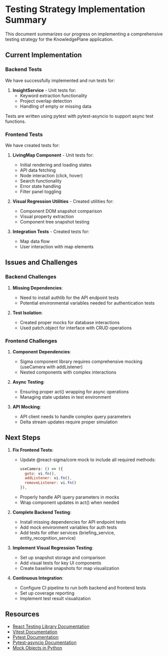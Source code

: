 # Testing Strategy Implementation Summary

This document summarizes our progress on implementing a comprehensive testing strategy for the KnowledgePlane application.

## Current Implementation

### Backend Tests

We have successfully implemented and run tests for:

1. **InsightService** - Unit tests for:
   - Keyword extraction functionality
   - Project overlap detection
   - Handling of empty or missing data

Tests are written using pytest with pytest-asyncio to support async test functions.

### Frontend Tests

We have created tests for:

1. **LivingMap Component** - Unit tests for:
   - Initial rendering and loading states
   - API data fetching
   - Node interaction (click, hover)
   - Search functionality
   - Error state handling
   - Filter panel toggling

2. **Visual Regression Utilities** - Created utilities for:
   - Component DOM snapshot comparison
   - Visual property extraction
   - Component tree snapshot testing

3. **Integration Tests** - Created tests for:
   - Map data flow
   - User interaction with map elements

## Issues and Challenges

### Backend Challenges

1. **Missing Dependencies**:
   - Need to install authlib for the API endpoint tests
   - Potential environmental variables needed for authentication tests

2. **Test Isolation**:
   - Created proper mocks for database interactions
   - Used patch.object for interface with CRUD operations

### Frontend Challenges

1. **Component Dependencies**:
   - Sigma component library requires comprehensive mocking (useCamera with addListener)
   - Nested components with complex interactions

2. **Async Testing**:
   - Ensuring proper act() wrapping for async operations
   - Managing state updates in test environment

3. **API Mocking**:
   - API client needs to handle complex query parameters
   - Delta stream updates require proper simulation

## Next Steps

1. **Fix Frontend Tests**:
   - Update @react-sigma/core mock to include all required methods:
     ```javascript
     useCamera: () => ({
       goto: vi.fn(),
       addListener: vi.fn(),
       removeListener: vi.fn()
     }),
     ```
   - Properly handle API query parameters in mocks
   - Wrap component updates in act() when needed

2. **Complete Backend Testing**:
   - Install missing dependencies for API endpoint tests
   - Add mock environment variables for auth tests
   - Add tests for other services (briefing_service, entity_recognition_service)

3. **Implement Visual Regression Testing**:
   - Set up snapshot storage and comparison
   - Add visual tests for key UI components
   - Create baseline snapshots for map visualization

4. **Continuous Integration**:
   - Configure CI pipeline to run both backend and frontend tests
   - Set up coverage reporting
   - Implement test result visualization

## Resources

- [React Testing Library Documentation](https://testing-library.com/docs/react-testing-library/intro/)
- [Vitest Documentation](https://vitest.dev/)
- [Pytest Documentation](https://docs.pytest.org/)
- [Pytest-asyncio Documentation](https://pytest-asyncio.readthedocs.io/)
- [Mock Objects in Python](https://docs.python.org/3/library/unittest.mock.html)
